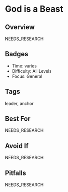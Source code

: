# God is a Beast

## Overview
NEEDS_RESEARCH

## Badges
- Time: varies
- Difficulty: All Levels
- Focus: General

## Tags
leader, anchor

## Best For
NEEDS_RESEARCH

## Avoid If
NEEDS_RESEARCH

## Pitfalls
NEEDS_RESEARCH
